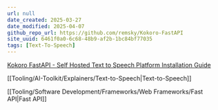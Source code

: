 ```yaml
---
url: null
date_created: 2025-03-27
date_modified: 2025-04-07
github_repo_url: https://github.com/remsky/Kokoro-FastAPI
site_uuid: 6461f0a0-6c68-48b9-af2b-1bc84bf77035
tags: [Text-To-Speech]
---
```


[Kokoro FastAPI - Self Hosted Text to Speech Platform Installation Guide](https://noted.lol/kokoro-fastapi/)

[[Tooling/AI-Toolkit/Explainers/Text-to-Speech|Text-to-Speech]]

[[Tooling/Software Development/Frameworks/Web Frameworks/Fast API|Fast API]]

